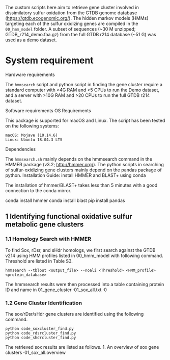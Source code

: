 The custom scripts here aim to retrieve gene cluster involved in dissimilatory sulfur oxidation from the GTDB genome database (https://gtdb.ecogenomic.org/). The hidden markov models (HMMs) targeting each of the sulfur oxidizing genes are compiled in the `00_hmm_model` folder. A subset of sequences (~30 M unzipped; GTDB_r214_demo.faa.gz) from the full GTDB r214 database (~51 G) was used as a demo dataset.


# System requirement
Hardware requirements

The `hmmsearch` script and python script in finding the gene cluster require a standard computer with >4G RAM and >5 CPUs to run the Demo dataset, and a server with >10G RAM and >20 CPUs to run the full GTDB r214 dataset. 

Software requirements
OS Requirements

This package is supported for macOS and Linux. The script has been tested on the following systems:

    macOS: Mojave (10.14.6)
    Linux: Ubuntu 18.04.3 LTS

Dependencies

The `hmmsearch.sh` mainly depends on the hmmsearch command in the HMMER package (v3.2; http://hmmer.org/). The python scripts in searching of sulfur-oxidizing gene clusters mainly depend on the pandas package of python.
Installation Guide:
install HMMER and BLAST+ using conda

The installation of hmmer/BLAST+ takes less than 5 minutes with a good connection to the conda mirror.

conda install hmmer
conda install blast
pip install pandas




## 1 Identifying functional oxidative sulfur metabolic gene clusters
### 1.1 Homology Search with HMMER
To find Sox, rDsr, and sHdr homologs, we first search against the GTDB v214 using HMM profiles listed in 00_hmm_model with following command. Threshold are listed in Table S3.
	
	hmmsearch --tblout <output_file> --noali <Threshold> <HMM_profile> <protein_database>

The hmmsearch results were then processed into a table containing protein ID and name in 01_gene_cluster
	·01_sox_all.txt
	·0

### 1.2 Gene Cluster Identification
The sox/rDsr/sHdr gene clusters are identified using the following command.
	
	python code_soxcluster_find.py
	python code_rdsrcluster_find.py
	python code_shdrcluster_find.py

The retrieved sox results are listed as follows.
	1. An overview of sox gene clusters
	·01_sox_all.overview


